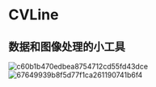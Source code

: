 
<h1>CVLine</h1>
<h2>数据和图像处理的小工具</h2>


![c60b1b470edbea8754712cd55fd43dce](https://github.com/CinXiao/CVLine/assets/54227677/9f14b7c1-3ed2-4ddd-9df4-5cdc2e44d381)
![67649939b8f5d77f1ca261190741b6f4](https://github.com/CinXiao/CVLine/assets/54227677/5e418a73-004e-41f6-b5f5-c0a664f7d48c)
